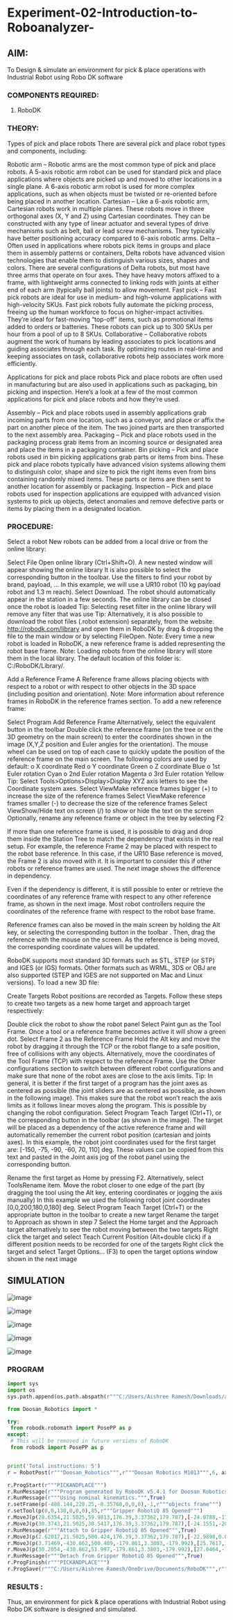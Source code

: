 # Experiment-02-Introduction-to-Roboanalyzer-
## AIM: 
To Design & simulate an environment for pick & place operations with Industrial Robot using Robo DK software
### COMPONENTS REQUIRED:
1.	RoboDK

### THEORY: 

 Types of pick and place robots
There are several pick and place robot types and components, including:

Robotic arm – Robotic arms are the most common type of pick and place robots. A 5-axis robotic arm robot can be used for standard pick and place applications where objects are picked up and moved to other locations in a single plane. A 6-axis robotic arm robot is used for more complex applications, such as when objects must be twisted or re-oriented before being placed in another location.
Cartesian – Like a 6-axis robotic arm, Cartesian robots work in multiple planes. These robots move in three orthogonal axes (X, Y and Z) using Cartesian coordinates. They can be constructed with any type of linear actuator and several types of drive mechanisms such as belt, ball or lead screw mechanisms. They typically have better positioning accuracy compared to 6-axis robotic arms.
Delta – Often used in applications where robots pick items in groups and place them in assembly patterns or containers, Delta robots have advanced vision technologies that enable them to distinguish various sizes, shapes and colors. There are several configurations of Delta robots, but most have three arms that operate on four axes. They have heavy motors affixed to a frame, with lightweight arms connected to linking rods with joints at either end of each arm (typically ball joints) to allow movement.
Fast pick – Fast pick robots are ideal for use in medium- and high-volume applications with high-velocity SKUs. Fast pick robots fully automate the picking process, freeing up the human workforce to focus on higher-impact activities. They’re ideal for fast-moving “top-off” items, such as promotional items added to orders or batteries. These robots can pick up to 300 SKUs per hour from a pool of up to 8 SKUs.
Collaborative – Collaborative robots augment the work of humans by leading associates to pick locations and guiding associates through each task. By optimizing routes in real-time and keeping associates on task, collaborative robots help associates work more efficiently.

Applications for pick and place robots
Pick and place robots are often used in manufacturing but are also used in applications such as packaging, bin picking and inspection. Here’s a look at a few of the most common applications for pick and place robots and how they’re used.

Assembly – Pick and place robots used in assembly applications grab incoming parts from one location, such as a conveyor, and place or affix the part on another piece of the item. The two joined parts are then transported to the next assembly area.
Packaging – Pick and place robots used in the packaging process grab items from an incoming source or designated area and place the items in a packaging container.
Bin picking – Pick and place robots used in bin picking applications grab parts or items from bins. These pick and place robots typically have advanced vision systems allowing them to distinguish color, shape and size to pick the right items even from bins containing randomly mixed items. These parts or items are then sent to another location for assembly or packaging.
Inspection – Pick and place robots used for inspection applications are equipped with advanced vision systems to pick up objects, detect anomalies and remove defective parts or items by placing them in a designated location.


### PROCEDURE:
Select a robot
New robots can be added from a local drive or from the online library:

Select File Open online library (Ctrl+Shift+O). A new nested window will appear showing the online library It is also possible to select the corresponding button in the toolbar.
Use the filters to find your robot by brand, payload, ... In this example, we will use a UR10 robot (10 kg payload robot and 1.3 m reach).
Select Download. The robot should automatically appear in the station in a few seconds.
The online library can be closed once the robot is loaded Tip: Selecting reset filter in the online library will remove any filter that was use Tip: Alternatively, it is also possible to download the robot files (.robot extension) separately, from the website: http://robodk.com/library and open them in RoboDK by drag & dropping the file to the main window or by selecting FileOpen. Note: Every time a new robot is loaded in RoboDK, a new reference frame is added representing the robot base frame. Note: Loading robots from the online library will store them in the local library. The default location of this folder is: C:/RoboDK/Library/.

Add a Reference Frame
A Reference frame allows placing objects with respect to a robot or with respect to other objects in the 3D space (including position and orientation). Note: More information about reference frames in RoboDK in the reference frames section. To add a new reference frame:

Select Program Add Reference Frame Alternatively, select the equivalent button in the toolbar
Double click the reference frame (on the tree or on the 3D geometry on the main screen) to enter the coordinates shown in the image (X,Y,Z position and Euler angles for the orientation). The mouse wheel can be used on top of each case to quickly update the position of the reference frame on the main screen. The following colors are used by default: o X coordinate Red o Y coordinate Green o Z coordinate Blue o 1st Euler rotation Cyan o 2nd Euler rotation Magenta o 3rd Euler rotation Yellow Tip: Select Tools>Options>Display>Display XYZ axis letters to see the Coordinate system axes.
Select ViewMake reference frames bigger (+) to increase the size of the reference frames
Select ViewMake reference frames smaller (-) to decrease the size of the reference frames
Select ViewShow/Hide text on screen (/) to show or hide the text on the screen
Optionally, rename any reference frame or object in the tree by selecting F2

If more than one reference frame is used, it is possible to drag and drop them inside the Station Tree to match the dependency that exists in the real setup. For example, the reference Frame 2 may be placed with respect to the robot base reference. In this case, if the UR10 Base reference is moved, the Frame 2 is also moved with it. It is important to consider this if other robots or reference frames are used. The next image shows the difference in dependency.
	 
Even if the dependency is different, it is still possible to enter or retrieve the coordinates of any reference frame with respect to any other reference frame, as shown in the next image. Most robot controllers require the coordinates of the reference frame with respect to the robot base frame.

Reference frames can also be moved in the main screen by holding the Alt key, or selecting the corresponding button in the toolbar . Then, drag the reference with the mouse on the screen. As the reference is being moved, the corresponding coordinate values will be updated.

RoboDK supports most standard 3D formats such as STL, STEP (or STP) and IGES (or IGS) formats. Other formats such as WRML, 3DS or OBJ are also supported (STEP and IGES are not supported on Mac and Linux versions). To load a new 3D file:

Create Targets
Robot positions are recorded as Targets. Follow these steps to create two targets as a new home target and approach target respectively:

Double click the robot to show the robot panel
Select Paint gun as the Tool Frame. Once a tool or a reference frame becomes active it will show a green dot.
Select Frame 2 as the Reference Frame
Hold the Alt key and move the robot by dragging it through the TCP or the robot flange to a safe position, free of collisions with any objects. Alternatively, move the coordinates of the Tool Frame (TCP) with respect to the reference Frame.
Use the Other configurations section to switch between different robot configurations and make sure that none of the robot axes are close to the axis limits. Tip: In general, it is better if the first target of a program has the joint axes as centered as possible (the joint sliders are as centered as possible, as shown in the following image). This makes sure that the robot won’t reach the axis limits as it follows linear moves along the program. This is possible by changing the robot configuration.
Select Program Teach Target (Ctrl+T), or the corresponding button in the toolbar (as shown in the image). The target will be placed as a dependency of the active reference frame and will automatically remember the current robot position (cartesian and joints axes). In this example, the robot joint coordinates used for the first target are: [-150, -75, -90, -60, 70, 110] deg. These values can be copied from this text and pasted in the Joint axis jog of the robot panel using the corresponding button.

Rename the first target as Home by pressing F2. Alternatively, select ToolsRename item.
Move the robot closer to one edge of the part (by dragging the tool using the Alt key, entering coordinates or jogging the axis manually) In this example we used the following robot joint coordinates [0,0,200,180,0,180] deg.
Select Program Teach Target (Ctrl+T) or the appropriate button in the toolbar to create a new target
Rename the target to Approach as shown in step 7
Select the Home target and the Approach target alternatively to see the robot moving between the two targets
Right click the target and select Teach Current Position (Alt+double click) if a different position needs to be recorded for one of the targets
Right click the target and select Target Options… (F3) to open the target options window shown in the next image
	 
## SIMULATION

![image](https://user-images.githubusercontent.com/74660507/173731298-32f98cfe-f38d-48e9-9ecf-092709981fdd.png)

![image](https://user-images.githubusercontent.com/74660507/173731341-818ac242-bbfc-4f96-8aa5-5f54fda92833.png)

![image](https://user-images.githubusercontent.com/74660507/173731389-50e8c9ed-4e16-4a8f-839a-a63091f53d97.png)

![image](https://user-images.githubusercontent.com/74660507/173731457-b9b9ba67-c790-4255-90a7-4fe69fd133d5.png)

![image](https://user-images.githubusercontent.com/74660507/173731523-2ba0280f-b136-4071-a6b8-964a0f53b7cd.png)



### PROGRAM 
 ```python
import sys
import os
sys.path.append(os.path.abspath(r"""C:/Users/Aishree Ramesh/Downloads/apps/RoboDK/Posts/""")) # temporarily add path to POSTS folder

from Doosan_Robotics import *

try:
  from robodk.robomath import PosePP as p
except:
  # This will be removed in future versions of RoboDK
  from robodk import PosePP as p


print('Total instructions: 5')
r = RobotPost(r"""Doosan_Robotics""",r"""Doosan Robotics M1013""",6, axes_type=['R','R','R','R','R','R'], ip_com=r"""127.0.0.1""", api_port=20500, prog_ptr=1416936834864, robot_ptr=1416970086848)

r.ProgStart(r"""PICKANDPLACE""")
r.RunMessage(r"""Program generated by RoboDK v5.4.1 for Doosan Robotics M1013 on 15/06/2022 08:52:19""",True)
r.RunMessage(r"""Using nominal kinematics.""",True)
r.setFrame(p(-488.144,228.25,-8.35768,0,0,0),-1,r"""objects frame""")
r.setTool(p(0,0,130,0,0,0),85,r"""Gripper RobotiQ 85 Opened""")
r.MoveJ(p(28.6354,21.5025,59.9813,176.39,3.37362,179.787),[-24.0788,-17.8977,-124.071,-2.09565,-41.1372,-18.8596],[0,0,0])
r.MoveJ(p(30.3743,21.5025,30.5417,176.39,3.37362,179.787),[-24.1551,-20.4588,-125.034,-2.26563,-37.6141,-18.7192],[0,0,0])
r.RunMessage(r"""Attach to Gripper RobotiQ 85 Opened""",True)
r.MoveJ(p(2.62017,21.5025,500.424,176.39,3.37362,179.787),[-22.9898,0.00657528,-93.0696,-1.31959,-90.0493,-19.3516],[0,0,0])
r.MoveJ(p(3.71469,-430.862,500.489,-179.861,3.3803,-179.992),[25.7617,1.8996,-94.9211,1.46849,-90.0235,25.5844],[0,0,0])
r.MoveJ(p(30.2054,-430.862,51.997,-179.861,3.3803,-179.992),[27.0464,-17.1299,-126.619,2.4267,-39.2881,24.9885],[0,0,0])
r.RunMessage(r"""Detach from Gripper RobotiQ 85 Opened""",True)
r.ProgFinish(r"""PICKANDPLACE""")
r.ProgSave(r"""C:/Users/Aishree Ramesh/OneDrive/Documents/RoboDK""",r"""PICKANDPLACE""",True,r"""C:/Users/Jayashree Rao/Downloads/apps/RoboDK/Other/VSCodium/VSCodium.exe""")
```
### RESULTS :  
Thus, an environment for pick & place operations with Industrial Robot using Robo DK software is designed and simulated.
